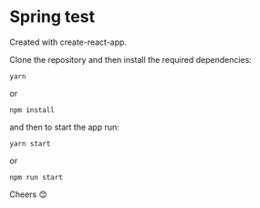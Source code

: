 # Spring test

Created with create-react-app.

Clone the repository and then install the required dependencies:


```console
yarn
```

or 

```console
npm install
```

and then to start the app run:

```console
yarn start
```

or 

```console
npm run start
```

Cheers 😊